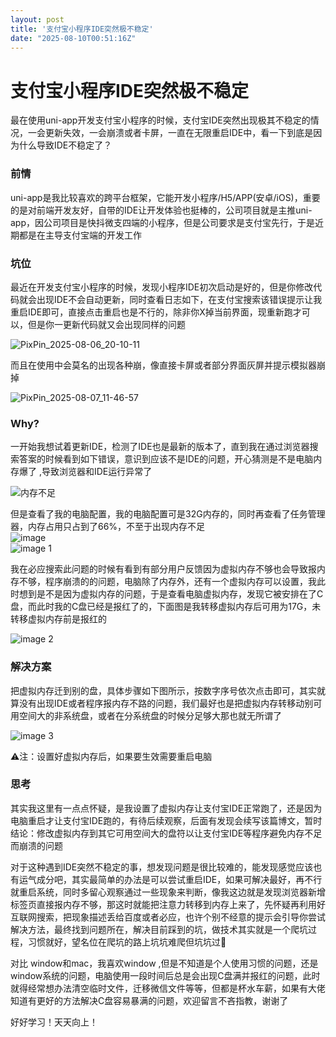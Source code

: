 ```yaml
---
layout: post
title: '支付宝小程序IDE突然极不稳定'
date: "2025-08-10T00:51:16Z"
---
```

支付宝小程序IDE突然极不稳定
===============

最在使用uni-app开发支付宝小程序的时候，支付宝IDE突然出现极其不稳定的情况，一会更新失效，一会崩溃或者卡屏，一直在无限重启IDE中，看一下到底是因为什么导致IDE不稳定了？

### 前情

uni-app是我比较喜欢的跨平台框架，它能开发小程序/H5/APP(安卓/iOS)，重要的是对前端开发友好，自带的IDE让开发体验也挺棒的，公司项目就是主推uni-app，因公司项目是快抖微支四端的小程序，但是公司要求是支付宝先行，于是近期都是在主导支付宝端的开发工作

### 坑位

最近在开发支付宝小程序的时候，发现小程序IDE初次启动是好的，但是你修改代码就会出现IDE不会自动更新，同时查看日志如下，在支付宝搜索该错误提示让我重启IDE即可，直接点击重启也是不行的，除非你X掉当前界面，现重新跑才可以，但是你一更新代码就又会出现同样的问题

![PixPin_2025-08-06_20-10-11](https://img2024.cnblogs.com/blog/685637/202508/685637-20250808203523011-1039069417.png)

而且在使用中会莫名的出现各种崩，像直接卡屏或者部分界面灰屏并提示模拟器崩掉

![PixPin_2025-08-07_11-46-57](https://img2024.cnblogs.com/blog/685637/202508/685637-20250808203536110-155412005.png)

### Why?

一开始我想试着更新IDE，检测了IDE也是最新的版本了，直到我在通过浏览器搜索答案的时候看到如下错误，意识到应该不是IDE的问题，开心猜测是不是电脑内存爆了 ,导致浏览器和IDE运行异常了

![内存不足](https://img2024.cnblogs.com/blog/685637/202508/685637-20250808203546822-534247085.png)

但是查看了我的电脑配置，我的电脑配置可是32G内存的，同时再查看了任务管理器，内存占用只占到了66%，不至于出现内存不足  
![image](https://img2024.cnblogs.com/blog/685637/202508/685637-20250808203558326-683866669.png)  
![image 1](https://img2024.cnblogs.com/blog/685637/202508/685637-20250808203609762-827402996.png)

我在必应搜索此问题的时候有看到有部分用户反馈因为虚拟内存不够也会导致报内存不够，程序崩溃的的问题，电脑除了内存外，还有一个虚拟内存可以设置，我此时想到是不是因为虚拟内存的问题，于是查看电脑虚拟内存，发现它被安排在了C盘，而此时我的C盘已经是报红了的，下面图是我转移虚拟内存后可用为17G，未转移虚拟内存前是报红的

![image 2](https://img2024.cnblogs.com/blog/685637/202508/685637-20250808203622668-1764208233.png)

### 解决方案

把虚拟内存迁到别的盘，具体步骤如下图所示，按数字序号依次点击即可，其实就算没有出现IDE或者程序报内存不路的问题，我们最好也是把虚拟内存转移动别可用空间大的非系统盘，或者在分系统盘的时候分足够大那也就无所谓了

![image 3](https://img2024.cnblogs.com/blog/685637/202508/685637-20250808203633576-1236216504.png)

⚠️注：设置好虚拟内存后，如果要生效需要重启电脑

### 思考

其实我这里有一点点怀疑，是我设置了虚拟内存让支付宝IDE正常跑了，还是因为电脑重启才让支付宝IDE跑的，有待后续观察，后面有发现会续写该篇博文，暂时结论：修改虚拟内存到其它可用空间大的盘符以让支付宝IDE等程序避免内存不足而崩溃的问题

对于这种遇到IDE突然不稳定的事，想发现问题是很比较难的，能发现感觉应该也有运气成分吧，其实最简单的办法是可以尝试重启IDE，如果可解决最好，再不行就重启系统，同时多留心观察通过一些现象来判断，像我这边就是发现浏览器新增标签页直接报内存不够，那这时就能把注意力转移到内存上来了，先怀疑再利用好互联网搜索，把现象描述丢给百度或者必应，也许个别不经意的提示会引导你尝试解决方法，最终找到问题所在，解决目前踩到的坑，做技术其实就是一个爬坑过程，习惯就好，望名位在爬坑的路上坑坑难爬但坑坑过🤗

对比 window和mac，我喜欢window ,但是不知道是个人使用习惯的问题，还是window系统的问题，电脑使用一段时间后总是会出现C盘满并报红的问题，此时就得经常想办法清空临时文件，迁移微信文件等等，但都是杯水车薪，如果有大佬知道有更好的方法解决C盘容易暴满的问题，欢迎留言不吝指教，谢谢了

好好学习！天天向上！